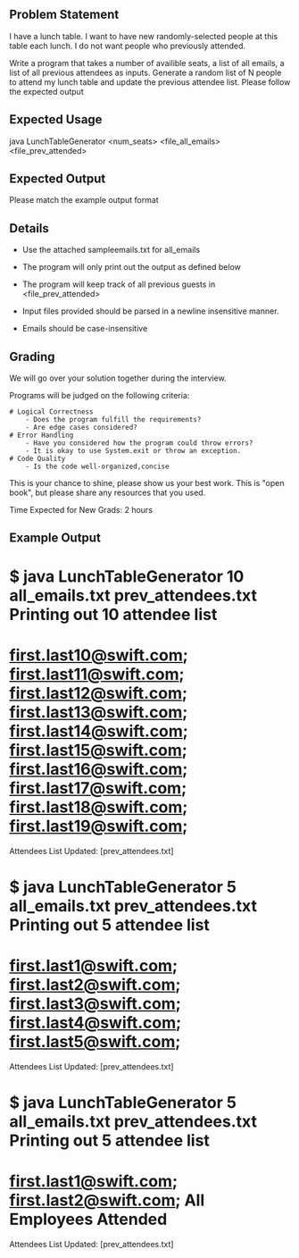 ## Problem Statement

I have a lunch table.
I want to have new randomly-selected people at this table each lunch.
I do not want people who previously attended.

Write a program that takes a number of availible seats, a list of all emails, a list of all previous attendees as inputs.
Generate a random list of N people to attend my lunch table and update the previous attendee list.
Please follow the expected output


## Expected Usage

java LunchTableGenerator <num_seats> <file_all_emails> <file_prev_attended>

## Expected Output

Please match the example output format

## Details
- Use the attached sampleemails.txt for all_emails

- The program will only print out the output as defined below

- The program will keep track of all previous guests in <file_prev_attended>

- Input files provided should be parsed in a newline insensitive manner.

- Emails should be case-insensitive

## Grading

We will go over your solution together during the interview.

Programs will be judged on the following criteria:

	# Logical Correctness
		- Does the program fulfill the requirements?
		- Are edge cases considered?
	# Error Handling
		- Have you considered how the program could throw errors?
		- It is okay to use System.exit or throw an exception.
	# Code Quality
		- Is the code well-organized,concise

This is your chance to shine, please show us your best work.
This is "open book", but please share any resources that you used. 

Time Expected for New Grads: 2 hours

## Example Output

$ java LunchTableGenerator 10 all_emails.txt prev_attendees.txt
Printing out 10 attendee list
=======================================
first.last10@swift.com;
first.last11@swift.com;
first.last12@swift.com;
first.last13@swift.com;
first.last14@swift.com;
first.last15@swift.com;
first.last16@swift.com;
first.last17@swift.com;
first.last18@swift.com;
first.last19@swift.com;
=======================================
Attendees List Updated: [prev_attendees.txt]

$ java LunchTableGenerator 5 all_emails.txt prev_attendees.txt
Printing out 5 attendee list
=======================================
first.last1@swift.com;
first.last2@swift.com;
first.last3@swift.com;
first.last4@swift.com;
first.last5@swift.com;
=======================================
Attendees List Updated: [prev_attendees.txt]

$ java LunchTableGenerator 5 all_emails.txt prev_attendees.txt
Printing out 5 attendee list
=======================================
first.last1@swift.com;
first.last2@swift.com;
All Employees Attended
=======================================
Attendees List Updated: [prev_attendees.txt]
